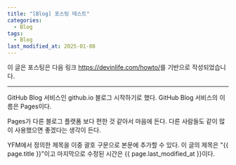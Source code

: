 ```yaml
---
title: "[Blog] 포스팅 테스트"
categories:
  - Blog
tags:
  - Blog
last_modified_at: 2025-01-08
---
```


이 글은 포스팅은 다음 링크 <https://devinlife.com/howto/>를 기반으로 작성되었습니다.

---

GitHub Blog 서비스인 github.io 블로그 시작하기로 했다.
GitHub Blog 서비스의 이름은 Pages이다.

Pages가 다른 블로그 플랫폼 보다 편한 것 같아서 마음에 든다.
다른 사람들도 같이 많이 사용했으면 좋겠다는 생각이 든다.

YFM에서 정의한 제목을 이중 괄호 구문으로 본문에 추가할 수 있다.
이 글의 제목은 "{{ page.title }}"이고
마지막으로 수정된 시간은 {{ page.last_modified_at }}이다.
